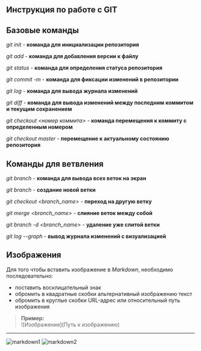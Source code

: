## Инструкция по работе с GIT

## Базовые команды

*git init* - **команда для инициализации репозитория**

*git add* - **команда для добавления версии к файлу**

*git status* - **команда для определения статуса репозитория**

*git commit -m <message>* - **команда для фиксации изменений в репозитории**

*git log* - **команда для вывода журнала изменений**

*git diff* - **команда для вывода изменений между последним коммитом и текущим сохранением**

*git checkout <номер коммита>* - **команда перемещения к коммиту с определенным номером**

*git checkout master* - **перемещение к актуальному состоянию репозитория**

## Команды для ветвления 

*git branch* - **команда для вывода всех веток на экран**

*git branch <branch-name>* - **создание новой ветки**

*git checkout <branch_name>* - **переход на другую ветку**

*git merge <branch_name>* - **слияние веток между собой**

*git branch -d <branch_name>* - **удаление уже слитой ветки**

*git log --graph* - **вывод журнала изменений с визуализацией**

## Изображения

Для того чтобы вставить изображение в *Markdown*, необходимо последовательно:
* поставить восклицательный знак
* обромить в квадратные скобки альтернативный изображению текст
* обромить в круглые скобки URL-адрес или относительный путь изображения

>**Пример:**  
> ![Изображение](Путь к изображению)
---
![markdown1](https://cdn.steemitimages.com/DQmakJhxqZSPMAeannHZcyAYtpnfWnm9soY6peoMXtPuKRE/images.png)
![markdown2](markdown2.jpg)
